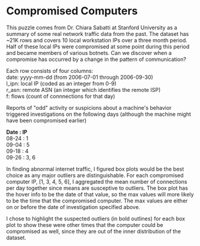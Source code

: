 # Compromised Computers
This puzzle comes from Dr. Chiara Sabatti at Stanford University as a summary of some real network traffic data from the past. The dataset has ~21K rows and covers 10 local workstation IPs over a three month period. Half of these local IPs were compromised at some point during this period and became members of various botnets. Can we discover when a compromise has occurred by a change in the pattern of communication?

Each row consists of four columns:  
date: yyyy-mm-dd (from 2006-07-01 through 2006-09-30)  
l_ipn: local IP (coded as an integer from 0-9)  
r_asn: remote ASN (an integer which identifies the remote ISP)  
f: flows (count of connnections for that day)

Reports of "odd" activity or suspicions about a machine's behavior triggered investigations on the following days (although the machine might have been compromised earlier)

**Date : IP**  
08-24 : 1  
09-04 : 5  
09-18 : 4  
09-26 : 3, 6  

In finding abnormal internet traffic, I figured box plots would be the best choice as any major outliers are distinguishable. For each compromised computer IP, [1, 3, 4, 5, 6], I aggregated the mean number of connections per day together since means are susceptive to outliers. The box plot has the hover info to be the date of that value, so the max values will more likely to be the time that the compromised computer. The max values are either on or before the date of investigation specified above.

I chose to highlight the suspected outliers (in bold outlines) for each box plot to show these were other times that the computer could be compromised as well, since they are out of the inner distribution of the dataset.